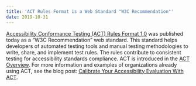 ```yaml
---
title: 'ACT Rules Format is a Web Standard "W3C Recommendation"'
date: 2019-10-31
---
```


[Accessibility Conformance Testing (ACT) Rules Format 1.0](https://www.w3.org/TR/act-rules-format/) was published today as a “W3C Recommendation” web standard. This standard helps developers of automated testing tools and manual testing methodologies to write, share, and implement test rules. The rules contribute to consistent testing for accessibility standards compliance. ACT is introduced in the [ACT Overview](https://www.w3.org/WAI/standards-guidelines/act/). For more information and examples of organizations already using ACT, see the blog post: [Calibrate Your Accessibility Evaluation With ACT](https://www.w3.org/blog/2019/10/calibrate-your-accessibility-evaluation-with-act).
